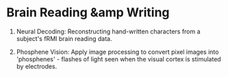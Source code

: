 # Brain Reading &amp Writing


1. Neural Decoding: Reconstructing hand-written characters from a subject's fRMI brain reading data.

2. Phosphene Vision: Apply image processing to convert pixel images into 'phosphenes' - flashes of light seen when the visual cortex is stimulated by electrodes.

